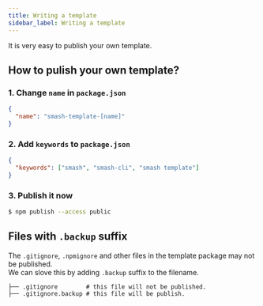 ```yaml
---
title: Writing a template
sidebar_label: Writing a template
---
```


It is very easy to publish your own template.

## How to pulish your own template?

### 1. Change `name` in `package.json`

```json
{
  "name": "smash-template-[name]"
}
```

### 2. Add `keywords` to `package.json`

```json
{
  "keywords": ["smash", "smash-cli", "smash template"]
}
```

### 3. Publish it now

```bash
$ npm publish --access public
```

##

## Files with `.backup` suffix

The `.gitignore`, `.npmignore` and other files in the template package may not
be published.<br> We can slove this by adding `.backup` suffix to the filename.

```
├── .gitignore        # this file will not be published.
├── .gitignore.backup # this file will be publish.
```
